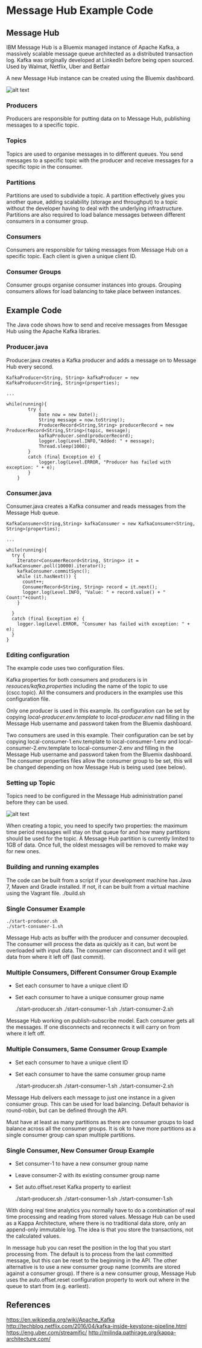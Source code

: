 # Message Hub Example Code

## Message Hub
IBM Message Hub is a Bluemix managed instance of Apache Kafka, a massively scalable message queue architected as a distributed transaction log. Kafka was originally developed at LinkedIn before being open sourced. Used by Walmat, Netflix, Uber and Betfair

A new Message Hub instance can be created using the Bluemix dashboard.

![alt text](readme-images/message-hub-arch.png "Message Hub Architecture")


### Producers
Producers are responsible for putting data on to Message Hub, publishing messages to a specific topic.


### Topics
Topics are used to organise messages in to different queues. You send messages to a specific topic with the producer and receive messages for a specific topic in the consumer.


### Partitions
Partitions are used to subdivide a topic. A partition effectively gives you another queue, adding scalability (storage and throughput) to a topic without the developer having to deal with the underlying infrastructure. Partitions are also required to load balance messages between different consumers in a consumer group.


### Consumers
Consumers are responsible for taking messages from Message Hub on a specific topic.  Each client is given a unique client ID.


### Consumer Groups
Consumer groups organise consumer instances into groups. Grouping consumers allows for load balancing to take place between instances.


## Example Code
The Java code shows how to send and receive messages from Messgae Hub using the Apache Kafka libraries.  

### Producer.java
Producer.java creates a Kafka producer and adds a message on to Message Hub every second.

    KafkaProducer<String, String> kafkaProducer = new KafkaProducer<String, String>(properties);

    ...

    while(running){
			try {
				Date now = new Date();
				String message = now.toString();
				ProducerRecord<String,String> producerRecord = new ProducerRecord<String,String>(topic, message);
				kafkaProducer.send(producerRecord);
				logger.log(Level.INFO,"Added: " + message);
				Thread.sleep(1000);
			}
			catch (final Exception e) {
				logger.log(Level.ERROR, "Producer has failed with exception: " + e);
			}
		}



### Consumer.java
Consumer.java creates a Kafka consumer and reads messages from the Message Hub queue.

    KafkaConsumer<String,String> kafkaConsumer = new KafkaConsumer<String, String>(properties);

    ...

    while(running){
      try {
        Iterator<ConsumerRecord<String, String>> it = kafkaConsumer.poll(10000).iterator();
        kafkaConsumer.commitSync();
        while (it.hasNext()) {
          count++;
          ConsumerRecord<String, String> record = it.next();
          logger.log(Level.INFO, "Value: " + record.value() + " Count:"+count);
        }

      }
      catch (final Exception e) {
        logger.log(Level.ERROR, "Consumer has failed with exception: " + e);
      }
    }


### Editing configuration
The example code uses two configuration files.  

Kafka properties for both consumers and producers is in *resouces/kafka.properties* including the name of the topic to use (cscc.topic).  All the consumers and producers in the examples use this configuration file.

Only one producer is used in this example.  Its configuration can be set by copying *local-producer.env.template* to *local-producer.env* nad filling in the Message Hub username and password taken from the Bluemix dashboard.

Two consumers are used in this example.  Their configuration can be set by copying local-consumer-1.env.template to local-consumer-1.env and local-consumer-2.env.template to local-consumer-2.env and filling in the Message Hub username and password taken from the Bluemix dashboard.  The consumer properties files allow the consumer group to be set, this will be changed depending on how Message Hub is being used (see below).


### Setting up Topic
Topics need to be configured in the Message Hub administration panel before they can be used.

![alt text](readme-images/message-hub-admin.png "Message Hub Administration")

When creating a topic, you need to specify two properties: the maximum time period messages will stay on that queue for and how many partitions should be used for the topic.  A Message Hub partition is currently limited to 1GB of data.  Once full, the oldest messages will be removed to make way for new ones.

### Building and running examples
The code can be built from a script if your development machine has Java 7, Maven and Gradle installed.  If not, it can be built from a virtual machine using the Vagrant file.
    ./build.sh


### Single Consumer Example

    ./start-producer.sh
    ./start-consumer-1.sh

Message Hub acts as buffer with the producer and consumer decoupled.  The consumer will process the data as quickly as it can, but wont be overloaded with input data.  The consumer can disconnect and it will get data from where it left off (last commit).


### Multiple Consumers, Different Consumer Group Example
* Set each consumer to have a unique client ID
* Set each consumer to have a unique consumer group name

    ./start-producer.sh
    ./start-consumer-1.sh
    ./start-consumer-2.sh

Message Hub working on publish-subscribe model.  Each consumer gets all the messages.  If one disconnects and reconnects it will carry on from where it left off.


### Multiple Consumers, Same Consumer Group Example
* Set each consumer to have a unique client ID
* Set each consumer to have the same consumer group name

    ./start-producer.sh
    ./start-consumer-1.sh
    ./start-consumer-2.sh

Message Hub delivers each message to just one instance in a given consumer group.  This can be used for load balancing.  Default behavior is round-robin, but can be defined through the API.

Must have at least as many partitions as there are consumer groups to load balance across all the consumer groups.  It is ok to have more partitions as a single consumer group can span multiple partitions.


### Single Consumer, New Consumer Group Example
* Set consumer-1 to have a new consumer group name
* Leave consumer-2 with its existing consumer group name
* Set auto.offset.reset Kafka property to earliest

    ./start-producer.sh
    ./start-consumer-1.sh
    ./start-consumer-1.sh

With doing real time analytics you normally have to do a combination of real time processing and reading from stored values. Message Hub can be used as a Kappa Architecture, where there is no traditional data store, only an append-only immutable log.  The idea is that you store the transactions, not the calculated values.

In message hub you can reset the position in the log that you start processing from.  The default is to process from the last committed message, but this can be reset to the beginning in the API.  The other alternative is to use a new consumer group name (commits are stored against a consumer group).  If there is a new consumer group, Message Hub uses the auto.offset.reset configuration property to work out where in the queue to start from (e.g. earliest).


## References
https://en.wikipedia.org/wiki/Apache_Kafka
http://techblog.netflix.com/2016/04/kafka-inside-keystone-pipeline.html
https://eng.uber.com/streamific/
http://milinda.pathirage.org/kappa-architecture.com/
